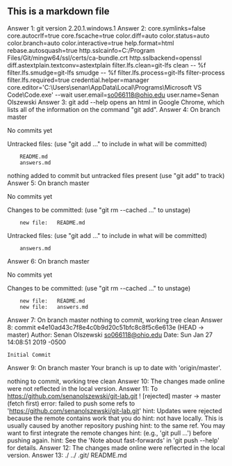 ## This is a markdown file
Answer 1: git version 2.20.1.windows.1
Answer 2: core.symlinks=false
core.autocrlf=true
core.fscache=true
color.diff=auto
color.status=auto
color.branch=auto
color.interactive=true
help.format=html
rebase.autosquash=true
http.sslcainfo=C:/Program Files/Git/mingw64/ssl/certs/ca-bundle.crt
http.sslbackend=openssl
diff.astextplain.textconv=astextplain
filter.lfs.clean=git-lfs clean -- %f
filter.lfs.smudge=git-lfs smudge -- %f
filter.lfs.process=git-lfs filter-process
filter.lfs.required=true
credential.helper=manager
core.editor='C:\Users\senan\AppData\Local\Programs\Microsoft VS Code\Code.exe' --wait
user.email=so066118@ohio.edu
user.name=Senan Olszewski
Answer 3: git add --help opens an html in Google Chrome, which lists all of the information on the command "git add".
Answer 4: On branch master

No commits yet

Untracked files:
  (use "git add <file>..." to include in what will be committed)

        README.md
        answers.md

nothing added to commit but untracked files present (use "git add" to track)
Answer 5: On branch master

No commits yet

Changes to be committed:
  (use "git rm --cached <file>..." to unstage)

        new file:   README.md

Untracked files:
  (use "git add <file>..." to include in what will be committed)

        answers.md
Answer 6: On branch master

No commits yet

Changes to be committed:
  (use "git rm --cached <file>..." to unstage)

        new file:   README.md
        new file:   answers.md
Answer 7: On branch master
nothing to commit, working tree clean
Answer 8: commit e4e10ad43c7f8e4c0b9d20c51bfc8c8f5c6e613e (HEAD -> master)
Author: Senan Olszewski <so066118@ohio.edu>
Date:   Sun Jan 27 14:08:51 2019 -0500

    Initial Commit
Answer 9: On branch master
Your branch is up to date with 'origin/master'.

nothing to commit, working tree clean
Answer 10: The changes made online were not reflected in the local version.
Answer 11: To https://github.com/senanolszewski/git-lab.git
 ! [rejected]        master -> master (fetch first)
error: failed to push some refs to 'https://github.com/senanolszewski/git-lab.git'
hint: Updates were rejected because the remote contains work that you do
hint: not have locally. This is usually caused by another repository pushing
hint: to the same ref. You may want to first integrate the remote changes
hint: (e.g., 'git pull ...') before pushing again.
hint: See the 'Note about fast-forwards' in 'git push --help' for details.
Answer 12: The changes made online were reflecrted in the local version.
Answer 13: ./  ../  .git/  README.md